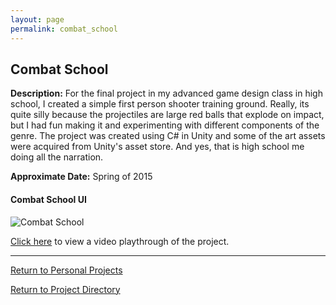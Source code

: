 ```yaml
---
layout: page
permalink: combat_school
---
```


**Combat School**
--------------

**Description:** For the final project in my advanced game design class in high school, I created a simple first person shooter training ground. Really, its quite silly because the projectiles are large red balls that explode on impact, but I had fun making it and experimenting with different components of the genre. The project was created using C# in Unity and some of the art assets were acquired from Unity's asset store. And yes, that is high school me doing all the narration.

**Approximate Date:** Spring of 2015

#### Combat School UI

![Combat School](https://jonscott20.github.io/Files/Images/CombatSchool.png)

[Click here](https://www.youtube.com/watch?v=aIx4804GbLk) to view a video playthrough of the project. 

-----------

[Return to Personal Projects](https://jonscott20.github.io/personal_projects/)

[Return to Project Directory](https://jonscott20.github.io/project_directory/)
